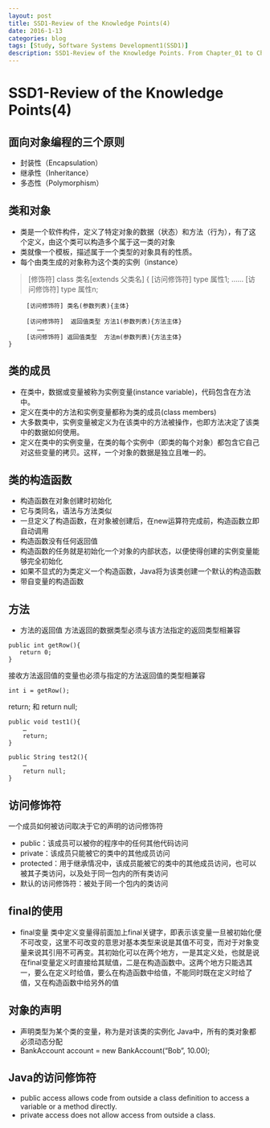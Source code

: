 ```yaml
---
layout: post
title: SSD1-Review of the Knowledge Points(4)
date: 2016-1-13
categories: blog
tags: [Study, Software Systems Development1(SSD1)]
description: SSD1-Review of the Knowledge Points. From Chapter_01 to Chapter_09.
---
```

# SSD1-Review of the Knowledge Points(4)
## 面向对象编程的三个原则

- 封装性（Encapsulation）
- 继承性（Inheritance）
- 多态性（Polymorphism）

## 类和对象
- 类是一个软件构件，定义了特定对象的数据（状态）和方法（行为），有了这个定义，由这个类可以构造多个属于这一类的对象
- 类就像一个模板，描述属于一个类型的对象具有的性质。
- 每个由类生成的对象称为这个类的实例（instance）

>[修饰符] class  类名[extends 父类名] {
 		 [访问修饰符] type 属性1;
 			……
 		 [访问修饰符] type 属性n;
 
 		 [访问修饰符] 类名(参数列表){主体}
 
 		 [访问修饰符]  返回值类型 方法1(参数列表){方法主体}
 			……
 		 [访问修饰符] 返回值类型  方法m(参数列表){方法主体}
 	}

## 类的成员
- 在类中，数据或变量被称为实例变量(instance variable)，代码包含在方法中。
- 定义在类中的方法和实例变量都称为类的成员(class members)
- 大多数类中，实例变量被定义为在该类中的方法被操作，也即方法决定了该类中的数据如何使用。	
- 定义在类中的实例变量，在类的每个实例中（即类的每个对象）都包含它自己对这些变量的拷贝。这样，一个对象的数据是独立且唯一的。

## 类的构造函数
- 构造函数在对象创建时初始化
- 它与类同名，语法与方法类似
- 一旦定义了构造函数，在对象被创建后，在new运算符完成前，构造函数立即自动调用
- 构造函数没有任何返回值
- 构造函数的任务就是初始化一个对象的内部状态，以便使得创建的实例变量能够完全初始化
- 如果不显式的为类定义一个构造函数，Java将为该类创建一个默认的构造函数
- 带自变量的构造函数

## 方法

- 方法的返回值
方法返回的数据类型必须与该方法指定的返回类型相兼容
```$xslt
public int getRow(){ 
   return 0; 
}
```
接收方法返回值的变量也必须与指定的方法返回值的类型相兼容
```$xslt
int i = getRow();
```
return; 和 return null;
```$xslt
public void test1(){
	…
	return;
}

```
```$xslt
public String test2(){
	…
	return null;
}
```
## 访问修饰符
一个成员如何被访问取决于它的声明的访问修饰符
- public：该成员可以被你的程序中的任何其他代码访问
- private：该成员只能被它的类中的其他成员访问
- protected：用于继承情况中，该成员能被它的类中的其他成员访问，也可以被其子类访问，以及处于同一包内的所有类访问
- 默认的访问修饰符：被处于同一个包内的类访问

## final的使用
- final变量
类中定义变量得前面加上final关键字，即表示该变量一旦被初始化便不可改变，这里不可改变的意思对基本类型来说是其值不可变，而对于对象变量来说其引用不可再变。其初始化可以在两个地方，一是其定义处，也就是说在final变量定义时直接给其赋值，二是在构造函数中。这两个地方只能选其一，要么在定义时给值，要么在构造函数中给值，不能同时既在定义时给了值，又在构造函数中给另外的值

## 对象的声明

- 声明类型为某个类的变量，称为是对该类的实例化
Java中，所有的类对象都必须动态分配
- BankAccount account = new BankAccount(“Bob”, 10.00);

## Java的访问修饰符
- public access allows code from outside a class definition to access a variable or a method directly. 
- private access does not allow access from outside a class. 





